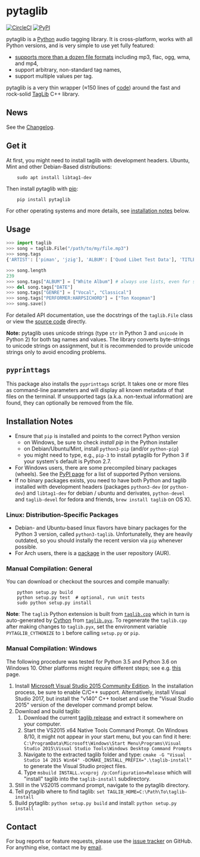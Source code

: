# **pytaglib**
[![CircleCI](https://img.shields.io/circleci/project/github/supermihi/pytaglib/master.svg)](https://circleci.com/gh/supermihi/pytaglib)
[![PyPI](https://img.shields.io/pypi/v/pytaglib.svg)](https://pypi.org/project/pytaglib/)

pytaglib is a [Python](http://www.python.org) audio tagging library. It is cross-platform, works with all Python versions, and is very simple to use yet fully featured:
 - [supports more than a dozen file formats](http://taglib.github.io) including mp3, flac, ogg, wma, and mp4,
 - support arbitrary, non-standard tag names,
 - support multiple values per tag.

pytaglib is a very thin wrapper (≈150 lines of [code](src/taglib.pyx)) around the fast and rock-solid [TagLib](http://taglib.github.io) C++ library.
## News
See the [Changelog](CHANGELOG.md).
## Get it
At first, you might need to install taglib with development headers. Ubuntu, Mint and other Debian-Based distributions:
        
        sudo apt install libtag1-dev

Then install pytaglib with [pip](https://pip.pypa.io/en/stable/):

        pip install pytaglib


        
For other operating systems and more details, see [installation notes](#installation-notes) below.

## Usage

```python
>>> import taglib
>>> song = taglib.File("/path/to/my/file.mp3")
>>> song.tags
{'ARTIST': ['piman', 'jzig'], 'ALBUM': ['Quod Libet Test Data'], 'TITLE': ['Silence'], 'GENRE': ['Silence'], 'TRACKNUMBER': ['02/10'], 'DATE': ['2004']}

>>> song.length
239
>>> song.tags["ALBUM"] = ["White Album"] # always use lists, even for single values
>>> del song.tags["DATE"]
>>> song.tags["GENRE"] = ["Vocal", "Classical"]
>>> song.tags["PERFORMER:HARPSICHORD"] = ["Ton Koopman"] 
>>> song.save()
```
For detailed API documentation, use the docstrings of the `taglib.File` class or view the [source code](src/taglib.pyx) directly.


**Note:** pytaglib uses unicode strings (type `str` in Python 3 and `unicode` in Python 2) for both tag names and values. The library converts byte-strings to unicode strings on assignment, but it is recommended to provide unicode strings only to avoid encoding problems.


## `pyprinttags`
This package also installs the `pyprinttags` script. It takes one or more files as
command-line parameters and will display all known metadata of that files on the terminal.
If unsupported tags (a.k.a. non-textual information) are found, they can optionally be removed
from the file.

## Installation Notes

* Ensure that `pip` is installed and points to the correct Python version
  - on Windows, be sure to check *install pip* in the Python installer
  - on Debian/Ubuntu/Mint, install `python3-pip` (and/or `python-pip`)
  - you might need to type, e.g., `pip-3` to install pytaglib for Python 3 if your system's default is Python 2.7.
* For Windows users, there are some precompiled binary packages (wheels). See the [PyPI page](https://pypi.python.org/pypi/pytaglib) for a list of supported Python versions.
* If no binary packages exists, you need to have both Python and taglib installed with development headers (packages `python3-dev` (or `python-dev`) and `libtag1-dev` for debian / ubuntu and derivates, `python-devel` and `taglib-devel` for fedora and friends, `brew install taglib` on OS X).


### Linux: Distribution-Specific Packages
* Debian- and Ubuntu-based linux flavors have binary packages for the Python 3 version, called `python3-taglib`. Unfortunatelly, they are heavily outdated, so you should instally the recent version via `pip` whenever possible.
* For Arch users, there is a [package](https://aur.archlinux.org/packages/python-pytaglib/) in the user repository (AUR).

### Manual Compilation: General
You can download or checkout the sources and compile manually:

        python setup.py build
        python setup.py test  # optional, run unit tests
        sudo python setup.py install


**Note**: The `taglib` Python extension is built from [`taglib.cpp`](src/taglib.cpp) which in turn is
auto-generated by [Cython](http://www.cython.org) from [`taglib.pyx`](src/taglib.pyx).
To regenerate the `taglib.cpp` after making changes to `taglib.pyx`, set the environment variable `PYTAGLIB_CYTHONIZE` to `1` before calling `setup.py` or `pip`.

### Manual Compilation: Windows

The following procedure was tested for Python 3.5 and Python 3.6 on Windows 10. Other platforms might require different steps; see e.g. [this](https://blog.ionelmc.ro/2014/12/21/compiling-python-extensions-on-windows/) page.

1. Install [Microsoft Visual Studio 2015 Community Edition](https://www.visualstudio.com/downloads/download-visual-studio-vs). In the installation process, be sure to enable C/C++ support. Alternatively, install Visual Studio 2017, but install the "v140" C++ toolset and use the "Visual Studio 2015" version of the developer command prompt below.
2. Download and build taglib:
    1. Download the current [taglib release](https://github.com/taglib/taglib/releases) and extract it somewhere   on your computer.
    2. Start the VS2015 x64 Native Tools Command Prompt. On Windows 8/10, it might not appear in your start menu, but you can find it here: `C:\ProgramData\Microsoft\Windows\Start Menu\Programs\Visual Studio 2015\Visual Studio Tools\Windows Desktop Command Prompts`
    3. Navigate to the extracted taglib folder and type: `cmake -G "Visual Studio 14 2015 Win64" -DCMAKE_INSTALL_PREFIX=".\taglib-install"` to generate the Visual Studio project files.
    4. Type `msbuild INSTALL.vcxproj /p:Configuration=Release` which will "install" taglib into the `taglib-install` subdirectory.
3. Still in the VS2015 command prompt, navigate to the pytaglib directory.
4. Tell pytaglib where to find taglib: `set TAGLIB_HOME=C:\Path\To\taglib-install`
5. Build pytaglib: `python setup.py build` and install: `python setup.py install`



## Contact
For bug reports or feature requests, please use the
[issue tracker](https://github.com/supermihi/pytaglib/issues) on GitHub. For anything else, contact
me by [email](mailto:michaelhelmling@posteo.de).
